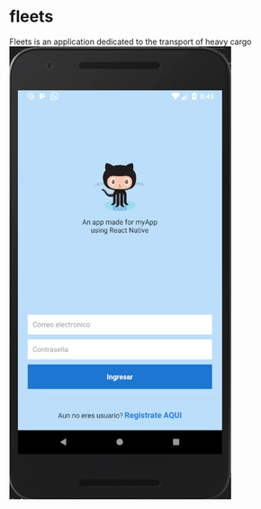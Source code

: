 # fleets
 Fleets is an application dedicated to the transport of heavy cargo<br>
 ![Login](https://github.com/ingleonelrv/fleets/blob/master/assets/login.png)
